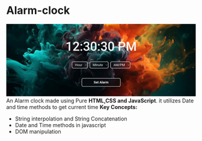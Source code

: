 # Alarm-clock
![Alarm clock](utils/alarmUI.jpg)
An Alarm clock made using Pure **HTML,CSS and JavaScript**. it utilizes Date and time methods to get current time 
**Key Concepts:**
- String interpolation and String Concatenation
- Date and Time methods in javascript
- DOM manipulation

